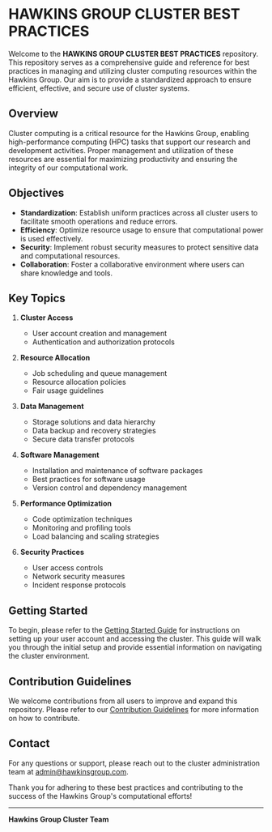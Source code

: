 # HAWKINS GROUP CLUSTER BEST PRACTICES

Welcome to the **HAWKINS GROUP CLUSTER BEST PRACTICES** repository. This repository serves as a comprehensive guide and reference for best practices in managing and utilizing cluster computing resources within the Hawkins Group. Our aim is to provide a standardized approach to ensure efficient, effective, and secure use of cluster systems.

## Overview

Cluster computing is a critical resource for the Hawkins Group, enabling high-performance computing (HPC) tasks that support our research and development activities. Proper management and utilization of these resources are essential for maximizing productivity and ensuring the integrity of our computational work.

## Objectives

- **Standardization**: Establish uniform practices across all cluster users to facilitate smooth operations and reduce errors.
- **Efficiency**: Optimize resource usage to ensure that computational power is used effectively.
- **Security**: Implement robust security measures to protect sensitive data and computational resources.
- **Collaboration**: Foster a collaborative environment where users can share knowledge and tools.

## Key Topics

1. **Cluster Access**
    - User account creation and management
    - Authentication and authorization protocols

2. **Resource Allocation**
    - Job scheduling and queue management
    - Resource allocation policies
    - Fair usage guidelines

3. **Data Management**
    - Storage solutions and data hierarchy
    - Data backup and recovery strategies
    - Secure data transfer protocols

4. **Software Management**
    - Installation and maintenance of software packages
    - Best practices for software usage
    - Version control and dependency management

5. **Performance Optimization**
    - Code optimization techniques
    - Monitoring and profiling tools
    - Load balancing and scaling strategies

6. **Security Practices**
    - User access controls
    - Network security measures
    - Incident response protocols

## Getting Started

To begin, please refer to the [Getting Started Guide](link-to-getting-started-guide) for instructions on setting up your user account and accessing the cluster. This guide will walk you through the initial setup and provide essential information on navigating the cluster environment.

## Contribution Guidelines

We welcome contributions from all users to improve and expand this repository. Please refer to our [Contribution Guidelines](link-to-contribution-guidelines) for more information on how to contribute.

## Contact

For any questions or support, please reach out to the cluster administration team at [admin@hawkinsgroup.com](mailto:admin@hawkinsgroup.com).

Thank you for adhering to these best practices and contributing to the success of the Hawkins Group's computational efforts!

---

**Hawkins Group Cluster Team**
